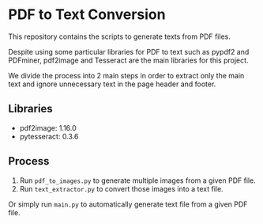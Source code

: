 # PDF to Text Conversion
This repository contains the scripts to generate texts from PDF files.

Despite using some particular libraries for PDF to text such as pypdf2 and PDFminer, 
pdf2image and Tesseract are the main libraries for this project. 

We divide the process into 2 main steps in order to extract only the main text and 
ignore unnecessary text in the page header and footer.

## Libraries

- pdf2image: 1.16.0
- pytesseract: 0.3.6

## Process
1. Run `pdf_to_images.py` to generate multiple images from a given PDF file.
2. Run `text_extractor.py` to convert those images into a text file.

Or simply run `main.py` to automatically generate text file from a given PDF file.

